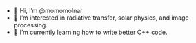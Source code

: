 - 👋 Hi, I’m @momomolnar
- 👀 I’m interested in radiative transfer, solar physics, and image processing. 
- 🌱 I’m currently learning how to write better C++ code.

<!---
momomolnar/momomolnar is a ✨ special ✨ repository because its `README.md` (this file) appears on your GitHub profile.
You can click the Preview link to take a look at your changes.
--->
